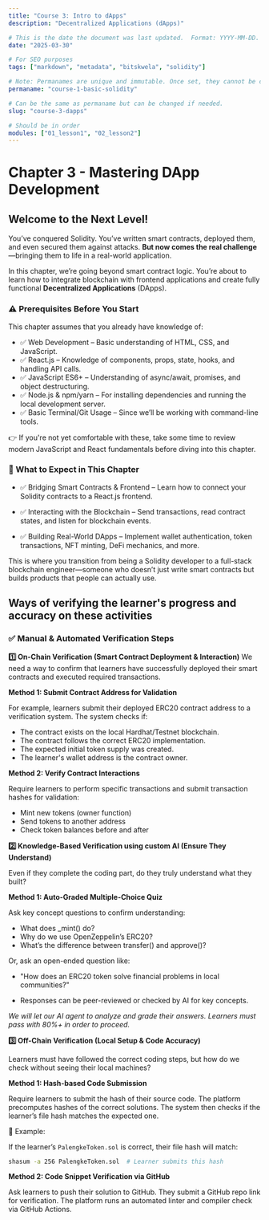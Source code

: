 ```yaml
---
title: "Course 3: Intro to dApps"
description: "Decentralized Applications (dApps)"

# This is the date the document was last updated.  Format: YYYY-MM-DD.
date: "2025-03-30"

# For SEO purposes
tags: ["markdown", "metadata", "bitskwela", "solidity"]

# Note: Permanames are unique and immutable. Once set, they cannot be changed.  You may change the filename but not this.
permaname: "course-1-basic-solidity"

# Can be the same as permaname but can be changed if needed.
slug: "course-3-dapps"

# Should be in order
modules: ["01_lesson1", "02_lesson2"]
---
```


# Chapter 3 - Mastering DApp Development

## Welcome to the Next Level!

You’ve conquered Solidity. You’ve written smart contracts, deployed them, and even secured them against attacks. **But now comes the real challenge**—bringing them to life in a real-world application.

In this chapter, we’re going beyond smart contract logic. You’re about to learn how to integrate blockchain with frontend applications and create fully functional **Decentralized Applications** (DApps).

### ⚠️ Prerequisites Before You Start

This chapter assumes that you already have knowledge of:

- ✅ Web Development – Basic understanding of HTML, CSS, and JavaScript.
- ✅ React.js – Knowledge of components, props, state, hooks, and handling API calls.
- ✅ JavaScript ES6+ – Understanding of async/await, promises, and object destructuring.
- ✅ Node.js & npm/yarn – For installing dependencies and running the local development server.
- ✅ Basic Terminal/Git Usage – Since we’ll be working with command-line tools.

👉 If you're not yet comfortable with these, take some time to review modern JavaScript and React fundamentals before diving into this chapter.

### 📌 What to Expect in This Chapter

- ✅ Bridging Smart Contracts & Frontend – Learn how to connect your Solidity contracts to a React.js frontend.

- ✅ Interacting with the Blockchain – Send transactions, read contract states, and listen for blockchain events.

- ✅ Building Real-World DApps – Implement wallet authentication, token transactions, NFT minting, DeFi mechanics, and more.

This is where you transition from being a Solidity developer to a full-stack blockchain engineer—someone who doesn’t just write smart contracts but builds products that people can actually use.

## Ways of verifying the learner's progress and accuracy on these activities

### ✅ Manual & Automated Verification Steps

**1️⃣ On-Chain Verification (Smart Contract Deployment & Interaction)**
We need a way to confirm that learners have successfully deployed their smart contracts and executed required transactions.

**Method 1: Submit Contract Address for Validation**

For example, learners submit their deployed ERC20 contract address to a verification system.
The system checks if:

- The contract exists on the local Hardhat/Testnet blockchain.
- The contract follows the correct ERC20 implementation.
- The expected initial token supply was created.
- The learner's wallet address is the contract owner.

**Method 2: Verify Contract Interactions**

Require learners to perform specific transactions and submit transaction hashes for validation:

- Mint new tokens (owner function)
- Send tokens to another address
- Check token balances before and after

**2️⃣ Knowledge-Based Verification using custom AI (Ensure They Understand)**

Even if they complete the coding part, do they truly understand what they built?

**Method 1: Auto-Graded Multiple-Choice Quiz**

Ask key concept questions to confirm understanding:

- What does \_mint() do?
- Why do we use OpenZeppelin’s ERC20?
- What’s the difference between transfer() and approve()?

Or, ask an open-ended question like:

- "How does an ERC20 token solve financial problems in local communities?"

- Responses can be peer-reviewed or checked by AI for key concepts.

_We will let our AI agent to analyze and grade their answers. Learners must pass with 80%+ in order to proceed._

**3️⃣ Off-Chain Verification (Local Setup & Code Accuracy)**

Learners must have followed the correct coding steps, but how do we check without seeing their local machines?

**Method 1: Hash-based Code Submission**

Require learners to submit the hash of their source code.
The platform precomputes hashes of the correct solutions.
The system then checks if the learner’s file hash matches the expected one.

📌 Example:

If the learner’s `PalengkeToken.sol` is correct, their file hash will match:

```sh
shasum -a 256 PalengkeToken.sol  # Learner submits this hash
```

**Method 2: Code Snippet Verification via GitHub**

Ask learners to push their solution to GitHub.
They submit a GitHub repo link for verification.
The platform runs an automated linter and compiler check via GitHub Actions.
